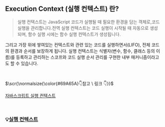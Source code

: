
## Execution Context (실행 컨텍스트) 란?
> <p>실행 컨텍스트는 JavaScript 코드가 실행될 때 필요한 환경을 담는 객체로,코드 실행을 관리합니다.전역 실행 컨텍스트는 코드 실행이 시작될 때 자동으로 생성되며, 함수 실행 시에는 함수 실행 컨텍스트가 생성됩니다.
그리고 가장 위에 쌓여있는 컨텍스트와 관련 있는 코드를 실행하면서(LIFO), 전체 코드의 환경과 순서를 보장하게 됩니다. 실행 컨텍스트는 식별자(변수, 함수, 클래스 등의 이름)를 등록하고 관리하는
스코프와 코드 실행 순서 관리를 구현한 내부 매커니즘이라고도 할 수 있습니다.
</p>


</br>
<p>$\scr{\normalsize{\color{#69A65A}👇참고 \ 링크 👇}}$</p>

[자바스크립트 실행 컨텍스트]([https://velog.io/@yijaee/what-is-spa](https://junilhwang.github.io/TIL/Javascript/Domain/Execution-Context/#_1-%E1%84%80%E1%85%A2%E1%84%82%E1%85%A7%E1%86%B7))

</br>


### 💡[실행 컨텍스트](https://github.com/Sooooyeon/Preparing-Interview/blob/main/Questions/CSR%EA%B3%BC%20SSR.md)<br/>
